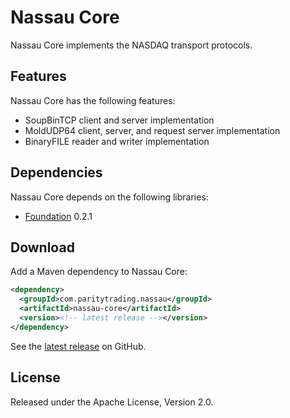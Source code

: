 # Nassau Core

Nassau Core implements the NASDAQ transport protocols.

## Features

Nassau Core has the following features:

- SoupBinTCP client and server implementation
- MoldUDP64 client, server, and request server implementation
- BinaryFILE reader and writer implementation

## Dependencies

Nassau Core depends on the following libraries:

- [Foundation][] 0.2.1

  [Foundation]: https://github.com/paritytrading/foundation

## Download

Add a Maven dependency to Nassau Core:

```xml
<dependency>
  <groupId>com.paritytrading.nassau</groupId>
  <artifactId>nassau-core</artifactId>
  <version><!-- latest release --></version>
</dependency>
```

See the [latest release][] on GitHub.

  [latest release]: https://github.com/paritytrading/nassau/releases/latest

## License

Released under the Apache License, Version 2.0.

